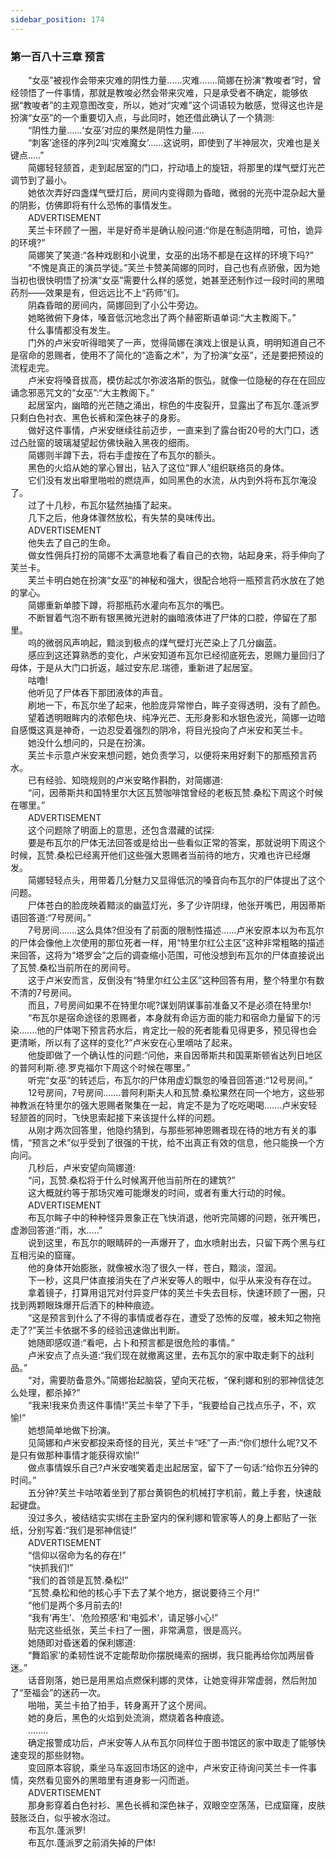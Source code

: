 ```yaml
---
sidebar_position: 174
---
```

### 第一百八十三章 预言  


　　“女巫”被视作会带来灾难的阴性力量……灾难…….简娜在扮演“教唆者”时，曾经领悟了一件事情，那就是教唆必然会带来灾难，只是承受者不确定，能够依据“教唆者”的主观意图改变，所以，她对“灾难”这个词语较为敏感，觉得这也许是扮演“女巫”的一个重要切入点，与此同时，她还借此确认了一个猜测:  
　　“阴性力量……‘女巫’对应的果然是阴性力量.....  
　　“刺客’途径的序列2叫‘灾难魔女’……这说明，即使到了半神层次，灾难也是关键点.....”  
　　简娜轻轻颔首，走到起居室的门口，拧动墙上的旋钮，将那里的煤气壁灯光芒调节到了最小。  
　　她依次弄好四盏煤气壁灯后，房间内变得颇为昏暗，微弱的光亮中混杂起大量的阴影，仿佛即将有什么恐怖的事情发生。  
　　ADVERTISEMENT  
　　芙兰卡环顾了一圈，半是好奇半是确认般问道:“你是在制造阴暗，可怕，诡异的环境?”  
　　简娜笑了笑道:“各种戏剧和小说里，女巫的出场不都是在这样的环境下吗?”  
　　“不愧是真正的演员学徒。”芙兰卡赞美简娜的同时，自己也有点骄傲，因为她当初也很快明悟了扮演“女巫”需要什么样的感觉，她甚至还制作过一段时间的黑暗药剂——效果是有，但远远比不上“药师”们。  
　　阴森昏暗的房间内，简娜回到了小公牛旁边。  
　　她略微俯下身体，嗓音低沉地念出了两个赫密斯语单词:“大主教阁下。”  
　　什么事情都没有发生。  
　　门外的卢米安听得暗笑了一声，觉得简娜在演戏上很是认真，明明知道自己不是宿命的恩赐者，使用不了简化的“造畜之术”，为了扮演“女巫”，还是要把预设的流程走完。  
　　卢米安将嗓音拔高，模仿起忒尔弥波洛斯的恢弘，就像一位隐秘的存在在回应诵念邪恶咒文的“女巫”:“大主教阁下。”  
　　起居室内，幽暗的光芒随之涌出，棕色的牛皮裂开，显露出了布瓦尔.蓬派罗只剩白色衬衣、黑色长裤和深色袜子的身影。  
　　做好这件事情，卢米安继续往前迈步，一直来到了露台街20号的大门口，透过凸肚窗的玻璃凝望起仿佛快融入黑夜的细雨。  
　　简娜则半蹲下去，将右手虚按在了布瓦尔的额头。  
　　黑色的火焰从她的掌心冒出，钻入了这位“罪人”组织联络员的身体。  
　　它们没有发出噼里啪啦的燃烧声，如同黑色的水流，从内到外将布瓦尔淹没了。  
　　过了十几秒，布瓦尔猛然抽搐了起来。  
　　几下之后，他身体骤然放松，有失禁的臭味传出。  
　　ADVERTISEMENT  
　　他失去了自己的生命。  
　　做女性佣兵打扮的简娜不太满意地看了看自己的衣物，站起身来，将手伸向了芙兰卡。  
　　芙兰卡明白她在扮演“女巫”的神秘和强大，很配合地将一瓶预言药水放在了她的掌心。  
　　简娜重新单膝下蹲，将那瓶药水灌向布瓦尔的嘴巴。  
　　不断冒着气泡不断有银黑微光迸射的幽暗液体进了尸体的口腔，停留在了那里。  
　　呜的微弱风声响起，黯淡到极点的煤气壁灯光芒染上了几分幽蓝。  
　　感应到这还算熟悉的变化，卢米安知道布瓦尔已经彻底死去，恩赐力量回归了母体，于是从大门口折返，越过安东尼.瑞德，重新进了起居室。  
　　咕噜!  
　　他听见了尸体吞下那团液体的声音。  
　　刷地一下，布瓦尔坐了起来，他脸庞异常惨白，眸子变得透明，没有了颜色。  
　　望着透明眼眸内的浓郁色块、纯净光芒、无形身影和水银色波光，简娜一边暗自感慨这真是神奇，一边忍受着强烈的阴冷，将目光投向了卢米安和芙兰卡。  
　　她没什么想问的，只是在扮演。  
　　芙兰卡示意卢米安来想问题，她负责学习，以便将来用好剩下的那瓶预言药水。  
　　已有经验、知晓规则的卢米安略作斟酌，对简娜道:  
　　“问，因蒂斯共和国特里尔大区瓦赞咖啡馆曾经的老板瓦赞.桑松下周这个时候在哪里。”  
　　ADVERTISEMENT  
　　这个问题除了明面上的意思，还包含潜藏的试探:  
　　要是布瓦尔的尸体无法回答或是给出一些看似正常的答案，那就说明下周这个时候，瓦赞.桑松已经离开他们这些强大恩赐者当前待的地方，灾难也许已经爆发。  
　　简娜轻轻点头，用带着几分魅力又显得低沉的嗓音向布瓦尔的尸体提出了这个问题。  
　　尸体苍白的脸庞映着黯淡的幽蓝灯光，多了少许阴绿，他张开嘴巴，用因蒂斯语回答道:“7号房间。”  
　　7号房间…….这么具体?但没有了前面的限制性描述.…..卢米安原本以为布瓦尔的尸体会像他上次使用的那位死者一样，用“特里尔红公主区”这种非常粗略的描述来回答，这将为“塔罗会”之后的调查缩小范围，可他没想到布瓦尔的尸体直接说出了瓦赞.桑松当前所在的房间号。  
　　这于卢米安而言，反倒没有“特里尔红公主区”这种回答有用，整个特里尔有数不清的7号房间。  
　　而且，7号房间如果不在特里尔呢?谋划阴谋事前准备又不是必须在特里尔!  
　　“布瓦尔是宿命途径的恩赐者，本身就有命运方面的能力和宿命力量留下的污染.……他的尸体喝下预言药水后，肯定比一般的死者能看见得更多，预见得也会更清晰，所以有了这样的变化?”卢米安在心里嘀咕了起来。  
　　他旋即做了一个确认性的问题:“问他，来自因蒂斯共和国莱斯顿省达列日地区的普阿利斯.德.罗克福尔下周这个时候在哪里。”  
　　听完“女巫”的转述后，布瓦尔的尸体用虚幻飘忽的嗓音回答道:“12号房间。”  
　　12号房间，7号房间…….普阿利斯夫人和瓦赞.桑松果然在同一个地方，这些邪神教派在特里尔的强大恩赐者聚集在一起，肯定不是为了吃吃喝喝…….卢米安轻轻颔首的同时，飞快思索起接下来该提什么样的问题。  
　　从刚才两次回答里，他隐约猜到，与那些邪神恩赐者现在待的地方有关的事情，“预言之术”似乎受到了很强的干扰，给不出真正有效的信息，他只能换一个方向问。  
　　几秒后，卢米安望向简娜道:  
　　“问，瓦赞.桑松将于什么时候离开他当前所在的建筑?”  
　　这大概就约等于那场灾难可能爆发的时间，或者有重大行动的时候。  
　　ADVERTISEMENT  
　　布瓦尔眸子中的种种怪异景象正在飞快消退，他听完简娜的问题，张开嘴巴，虚渺回答道:“雨，水.....”  
　　说到这里，布瓦尔的眼睛砰的一声爆开了，血水喷射出去，只留下两个黑与红互相污染的窟窿。  
　　他的身体开始膨胀，就像被水泡了很久一样，苍白，黯淡，湿润。  
　　下一秒，这具尸体直接消失在了卢米安等人的眼中，似乎从来没有存在过。  
　　拿着镜子，打算用诅咒对付异变尸体的芙兰卡失去目标，快速环顾了一圈，只找到两颗眼珠爆开后洒下的种种痕迹。  
　　“这是预言到什么了不得的事情或者存在，遭受了恐怖的反噬，被未知之物拖走了?”芙兰卡依据不多的经验迅速做出判断。  
　　她随即感叹道:“看吧，占卜和预言都是很危险的事情。”  
　　卢米安点了点头道:“我们现在就撤离这里，去布瓦尔的家中取走剩下的战利品。”  
　　“对，需要防备意外。”简娜抬起脑袋，望向天花板，“保利娜和别的邪神信徒怎么处理，都杀掉?”  
　　“我来!我来负责这件事情!”芙兰卡举了下手，“我要给自己找点乐子，不，欢愉!”  
　　她想简单地做下扮演。  
　　见简娜和卢米安都投来奇怪的目光，芙兰卡“呸”了一声:“你们想什么呢?又不是只有做那种事情才能获得欢愉!”  
　　做点事情娱乐自己?卢米安嗤笑着走出起居室，留下了一句话:“给你五分钟的时间。”  
　　五分钟?芙兰卡咕哝着坐到了那台黄铜色的机械打字机前，戴上手套，快速敲起键盘。  
　　没过多久，被结结实实绑在主卧室内的保利娜和管家等人的身上都贴了一张纸，分别写着:“我们是邪神信徒!”  
　　ADVERTISEMENT  
　　“信仰以宿命为名的存在!”  
　　“快抓我们!”  
　　“我们的首领是瓦赞.桑松!”  
　　“瓦赞.桑松和他的核心手下去了某个地方，据说要待三个月!”  
　　“他们是两个多月前去的!  
　　“我有‘再生’、‘危险预感’和‘电弧术’，请足够小心!”  
　　贴完这些纸张，芙兰卡扫了一圈，非常满意，很是高兴。  
　　她随即对昏迷着的保利娜道:  
　　“舞蹈家’的柔韧性说不定能帮助你摆脱绳索的捆绑，我只能再给你加两层昏迷。”  
　　话音刚落，她已是用黑焰点燃保利娜的灵体，让她变得非常虚弱，然后附加了“至福会”的迷药一次。  
　　啪啪，芙兰卡拍了拍手，转身离开了这个房间。  
　　她的身后，黑色的火焰到处流淌，燃烧着各种痕迹。  
　　….….  
　　确定报警成功后，卢米安等人从布瓦尔同样位于图书馆区的家中取走了能够快速变现的那些财物。  
　　变回原本容貌，乘坐马车返回市场区的途中，卢米安正待询问芙兰卡一件事情，突然看见窗外的黑暗里有道身影一闪而逝。  
　　ADVERTISEMENT  
　　那身影穿着白色衬衫、黑色长裤和深色袜子，双眼空空荡荡，已成窟窿，皮肤鼓胀泛白，似乎被水泡过。  
　　布瓦尔.蓬派罗!  
　　布瓦尔.蓬派罗之前消失掉的尸体!  
